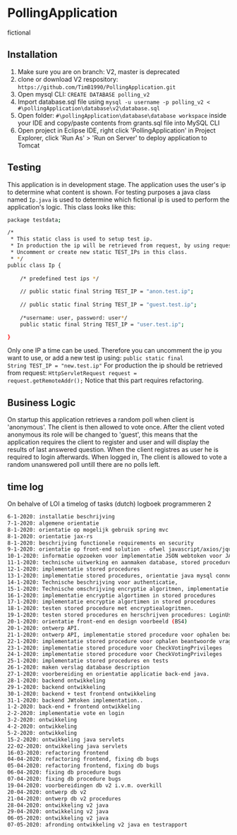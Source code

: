 # PollingApplication
fictional
## Installation
<ol>
  <li> Make sure you are on branch: V2, master is deprecated </li>
  <li> clone or download V2 respository: <code>https://github.com/TimB1990/PollingApplication.git</code></li>
  <li> Open mysql CLI: <code>CREATE DATABASE polling_v2</code></li>
  <li> Import database.sql file using <code>mysql -u username -p polling_v2 < #\pollingApplication\database\v2\database.sql</code></li>
  <li> Open folder: <code>#\pollingApplication\database\database workspace</code> inside your IDE and copy/paste contents from grants.sql file into MySQL CLI </li>
	<li> Open project in Eclipse IDE, right click 'PollingApplication' in Project Explorer, click 'Run As' > 'Run on Server' to deploy application to Tomcat</li>
</ol>

## Testing
This application is in development stage. The application uses the user's ip to determine what content is shown.
For testing purposes a java class named <code>Ip.java</code> is used to determine which fictional ip is used to perform the application's logic.
This class looks like this:

```bash
package testdata;

/*
 * This static class is used to setup test ip.
 * In production the ip will be retrieved from request, by using request.getRemoteAddr();
 * Uncomment or create new static TEST_IPs in this class.
 * */
public class Ip {
	
	/* predefined test ips */
	
	// public static final String TEST_IP = "anon.test.ip";
	
	// public static final String TEST_IP = "guest.test.ip";
	
	/*username: user, password: user*/
	public static final String TEST_IP = "user.test.ip";

}
```

Only one IP a time can be used. Therefore you can uncomment the ip you want to use, or add a new test ip using: <code>public static final String TEST_IP = "new.test.ip"</code>
For production the ip should be retrieved from request: <code>HttpServletRequest request = request.getRemoteAddr();</code> 
Notice that this part requires refactoring.

## Business Logic
On startup this application retrieves a random poll when client is 'anonymous'. The client is then allowed to vote once.
After the client voted anonymous its role will be changed to 'guest', this means that the application requires the client to register and user and will display the results of last answered question.
When the client registres as user he is required to login afterwards. When logged in, The client is allowed to vote a random unanswered poll untill there are no polls left.

## time log
On behalve of LOI a timelog of tasks (dutch)
logboek programmeren 2
```bash
6-1-2020: installatie beschrijving
7-1-2020: algemene orientatie
8-1-2020: orientatie op mogelijk gebruik spring mvc
8-1-2020: orientatie jax-rs
8-1-2020: beschrijving functionele requirements en security
9-1-2020: orientatie op front-end solution - ofwel javascript/axios/jquery
10-1-2020: informatie opzoeken voor implementatie JSON webtoken voor JAVA
11-1-2020: technische uitwerking en aanmaken database, stored procedures
12-1-2020: implementatie stored procedures
13-1-2020: implementatie stored procedures, orientatie java mysql connection pooling.
14-1-2020: Technische beschrijving voor authenticatie, 
15-1-2020: Technische omschrijving encryptie algoritmen, implementatie algoritmen in stored procedures
16-1-2020: implementatie encryptie algortimen in stored procedures
17-1-2020: implementatie encryptie algortimen in stored procedures
18-1-2020: testen stored procedure met encryptiealogritmen.
19-1-2020: testen stored procedures en herschrijven procedures: LoginUser, EncryptAidsAgain
20-1-2020: orientatie front-end en design voorbeeld (BS4)
20-1-2020: ontwerp API.
21-1-2020: ontwerp API, implementatie stored procedure voor ophalen beantwoorde vragen.
22-1-2020: implementatie stored procedure voor ophalen beantwoorde vragen
23-1-2020: implementatie stored procedure voor CheckVotingPrivileges
24-1-2020: implementatie stored procedure voor CheckVotingPrivileges
25-1-2020: implementatie stored procedures en tests
26-1-2020: maken verslag database description
27-1-2020: voorbereiding en orientatie applicatie back-end java.
28-1-2020: backend ontwikkeling
29-1-2020: backend ontwikkeling
30-1-2020: backend + test frontend ontwikkeling
31-1-2020: backend JWtoken implementation..
1-2-2020: back-end + frontend ontwikkeling
2-2-2020: implementatie vote en login
3-2-2020: ontwikkeling
4-2-2020: ontwikkeling
5-2-2020: ontwikkeling
15-2-2020: ontwikkeling java servlets
22-02-2020: ontwikkeling java servlets
16-03-2020: refactoring frontend
04-04-2020: refactoring frontend, fixing db bugs
05-04-2020: refactoring frontend, fixing db bugs
06-04-2020: fixing db procedure bugs
07-04-2020: fixing db procedure bugs
19-04-2020: voorbereidingen db v2 i.v.m. overkill
20-04-2020: ontwerp db v2
21-04-2020: ontwerp db v2 procedures
28-04-2020: ontwikkeling v2 java 
29-04-2020: ontwikkeling v2 java
06-05-2020: ontwikkeling v2 java
07-05-2020: afronding ontwikkeling v2 java en testrapport
```
